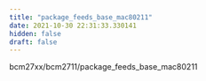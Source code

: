```yaml
---
title: "package_feeds_base_mac80211"
date: 2021-10-30 22:31:33.330141
hidden: false
draft: false
---
```


bcm27xx/bcm2711/package_feeds_base_mac80211

